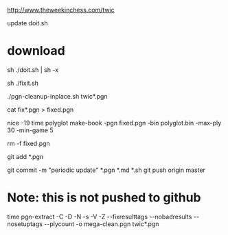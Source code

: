 
http://www.theweekinchess.com/twic

update doit.sh

# download
sh ./doit.sh | sh -x

sh ./fixit.sh

./pgn-cleanup-inplace.sh twic*.pgn

cat fix*.pgn > fixed.pgn

nice -19 time polyglot make-book -pgn fixed.pgn -bin polyglot.bin -max-ply 30 -min-game 5

rm -f fixed.pgn

git add *.pgn

git commit -m "periodic update" *.pgn *.md *.sh
git push origin master

# Note: this is not pushed to github
time pgn-extract -C -D -N -s -V -Z --fixresulttags --nobadresults --nosetuptags --plycount -o mega-clean.pgn twic*.pgn

